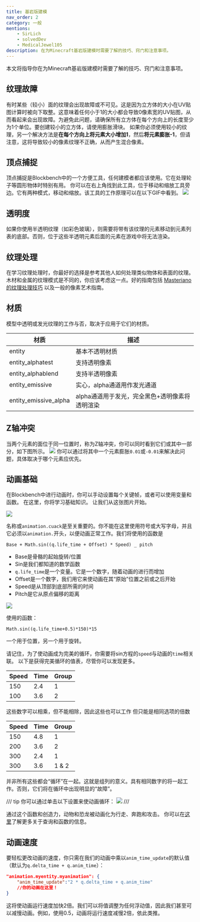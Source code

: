 ```yaml
---
title: 基岩版建模
nav_order: 2
category: 一般
mentions:
    - SirLich
    - solvedDev
    - MedicalJewel105
description: 在为Minecraft基岩版建模时需要了解的技巧、窍门和注意事项。
---
```


本文将指导你在为Minecraft基岩版建模时需要了解的技巧、窍门和注意事项。

## 纹理故障

有时某些（较小）面的纹理会出现故障或不可见。这是因为立方体的大小在UV贴图计算时被向下取整。这意味着任何小于1的大小都会导致0像素宽的UV贴图，从而看起来会出现故障。为避免此问题，请确保所有立方体在每个方向上的长度至少为1个单位。要创建较小的立方体，请使用膨胀滑块。
如果你必须使用较小的纹理，另一个解决方法是**在每个方向上将元素大小增加1**，然后**将元素膨胀-1**，但请注意，这将导致较小的像素纹理不正确，从而产生混合像素。

## 顶点捕捉

顶点捕捉是Blockbench中的一个方便工具，任何建模者都应该使用。它在处理轮子等圆形物体时特别有用。
你可以在右上角找到此工具，位于移动和缩放工具旁边。它有两种模式，移动和缩放。该工具的工作原理可以在以下GIF中看到。
![](../assets/images/visuals/bedrock-modeling/vertex_snap.gif)

## 透明度

如果你使用半透明纹理（如彩色玻璃），则需要将带有该纹理的元素移动到元素列表的底部。否则，位于这些半透明元素后面的元素在游戏中将无法渲染。

## 纹理处理

在学习纹理处理时，你最好的选择是参考其他人如何处理类似物体和表面的纹理。木材和金属的纹理模式是不同的，你应该考虑这一点。好的指南包括
[Masteriano的纹理处理技巧](https://www.blockbench.net/wiki/guides/minecraft-style-guide)
以及一般的像素艺术指南。

## 材质

模型中透明或发光纹理的工作与否，取决于应用于它们的材质。

| 材质                | 描述                                                                                              |
|---------------------|--------------------------------------------------------------------------------------------------|
| entity              | 基本不透明材质                                                                                    |
| entity_alphatest    | 支持透明像素                                                                                      |
| entity_alphablend   | 支持半透明像素                                                                                    |
| entity_emissive     | 实心，alpha通道用作发光通道                                                                      |
| entity_emissive_alpha | alpha通道用于发光，完全黑色+透明像素将透明渲染                                                   |

## Z轴冲突

当两个元素的面位于同一位置时，称为Z轴冲突，你可以同时看到它们或其中一部分，如下图所示。
![](../assets/images/visuals/bedrock-modeling/z-fighting.png)
你可以通过将其中一个元素膨胀`0.01`或`-0.01`来解决此问题，具体取决于哪个元素应优先。

## 动画基础

在Blockbench中进行动画时，你可以手动设置每个关键帧，或者可以使用变量和函数。
在这里，你将学习基础知识。
让我们从这张图片开始。

![](../assets/images/visuals/bedrock-modeling/animations-1.png)

名称或`animation.cuack`是至关重要的。你不能在这里使用符号或大写字母，并且它必须以`animation.`开头，以便动画正常工作。我们将使用的函数是

`Base + Math.sin((q.life_time + Offset) * Speed) _ pitch`

-   Base是骨骼的起始旋转/位置
-   Sin是我们都知道的数学函数
-   `q.life_time`是一个变量。它是一个数字，随着动画的进行而增加
-   Offset是一个数字，我们用它来使动画在其“原始”位置之前或之后开始
-   Speed是从顶部到底部所需的时间
-   Pitch是它从原点偏移的距离

![](../assets/images/visuals/bedrock-modeling/animations-2.gif)

使用的函数：

`Math.sin((q.life_time+0.5)*150)*15`

一个用于位置，另一个用于旋转。

<MolangGraph code="Math.sin((q.life_time+0.5)*150)*15" :toY="2" :stepSize="0.001"/>

请记住，为了使动画成为完美的循环，你需要将sin方程的`speed`与动画的`time`相关联。
以下是获得完美循环的值表，尽管你可以发现更多。

| Speed | Time | Group |
|-------|------|-------|
| 150   | 2.4  | 1     |
| 100   | 3.6  | 2     |

这些数字可以相乘，但不能相除，因此这些也可以工作
但只能是相同选项的倍数

| Speed | Time | Group |
|-------|------|-------|
| 150   | 4.8  | 1     |
| 200   | 3.6  | 2     |
| 300   | 2.4  | 1     |
| 300   | 3.6  | 1 & 2 |

并非所有这些都会“循环”在一起。这就是组列的意义。具有相同数字的将一起工作。否则，它们将在循环中出现明显的“故障”。

/// tip
你可以通过单击以下设置来使动画循环：
![](../assets/images/visuals/bedrock-modeling/setting-loop.png)
///

通过这个函数和创造力，动物和恐龙被动画化为行走、奔跑和攻击。
你可以在[这里](https://bedrock.dev/docs/stable/Molang)了解更多关于查询和函数的信息。

## 动画速度

要轻松更改动画的速度，你只需在我们的动画中乘以`anim_time_update`的默认值（默认为`q.delta_time + q.anim_time`）：

```json title="RP/animations/myentity.animation.json#animations"
"animation.myentity.myanimation": {
    "anim_time_update":"2 * q.delta_time + q.anim_time"
    //你的动画在这里！
}
```

这将使动画运行速度加快2倍。我们可以将值调整为任何浮动值，因此我们甚至可以减慢动画。例如，使用0.5，动画将运行速度减慢2倍，依此类推。